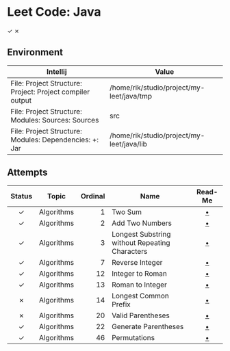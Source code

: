 
# Leet Code: Java
✓ ✗


## Environment

| Intellij                                                  | Value                                         |
|-----------------------------------------------------------|-----------------------------------------------|
| File: Project Structure: Project: Project compiler output | /home/rik/studio/project/my-leet/java/tmp     |
| File: Project Structure: Modules: Sources: Sources        | src                                           |
| File: Project Structure: Modules: Dependencies: +: Jar    | /home/rik/studio/project/my-leet/java/lib     |


## Attempts

| Status | Topic      | Ordinal | Name                                           | Read-Me                              |
|:------:|:----------:|--------:|------------------------------------------------|:------------------------------------:|
|   ✓    | Algorithms |       1 | Two Sum                                        | [•](src/a0001_two_sum)               |
|   ✓    | Algorithms |       2 | Add Two Numbers                                | [•](src/a0002_add_two_numbers)       |
|   ✓    | Algorithms |       3 | Longest Substring without Repeating Characters | [•](src/a0003_longest_substring)     |
|   ✓    | Algorithms |       7 | Reverse Integer                                | [•](src/a0007_reverse_integer)       |
|   ✓    | Algorithms |      12 | Integer to Roman                               | [•](src/a0012_integer_to_roman)      |
|   ✓    | Algorithms |      13 | Roman to Integer                               | [•](src/a0013_roman_to_integer)      |
|   ✗    | Algorithms |      14 | Longest Common Prefix                          | [•](src/a0014_longest_common_prefix) |
|   ✗    | Algorithms |      20 | Valid Parentheses                              | [•](src/a0020_valid_parentheses)     |
|   ✓    | Algorithms |      22 | Generate Parentheses                           | [•](src/a0022_generate_parentheses)  |
|   ✓    | Algorithms |      46 | Permutations                                   | [•](src/a0046_permutations)          |
